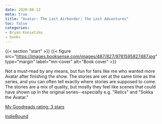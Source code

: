 ```yaml
---
date: 2020-08-12
meta: true
title: "Avatar: The Last Airbender: The Lost Adventures"
toc: false
categories:
- Bryan Konietzko
- books
---
```


{{< section "start" >}}
{{< figure src="https://images.booksense.com/images/487/827/9781595827487.jpg" type="margin" label="mn-cover" alt="Book cover" >}}

Not a must-read by any means, but fun for fans like me who wanted more Avatar after finishing the show. The stories are set at the same time as the series, and you can often tell exactly where stories are supposed to come. The stories are a mix of quality, but mostly they feel like scenes that could have shown up in the original series--especially e.g. "Relics" and "Sokka the Avatar."

[My Goodreads rating: 3 stars](https://www.goodreads.com/review/show/3464855148)  

[IndieBound](https://www.indiebound.org/book/9781595827487)
